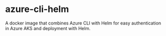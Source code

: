 # azure-cli-helm

A docker image that combines Azure CLI with Helm for easy authentication in Azure AKS and deployment with Helm.